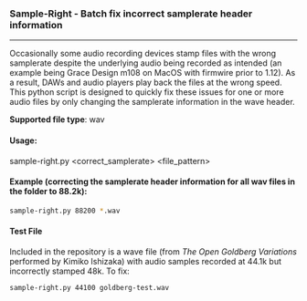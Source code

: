 ### Sample-Right - Batch fix incorrect samplerate header information
---
Occasionally some audio recording devices stamp files with the wrong samplerate despite the underlying audio being recorded as intended (an example being Grace Design m108 on MacOS with firmwire prior to 1.12). As a result, DAWs and audio players play back the files at the wrong speed. This python script is designed to quickly fix these issues for one or more audio files by only changing the samplerate information in the wave header.

**Supported file type**: wav

#### Usage:
sample-right.py <correct_samplerate> <file_pattern>
#### Example (correcting the samplerate header information for all wav files in the folder to 88.2k):
```sh
sample-right.py 88200 *.wav
```

#### Test File
Included in the repository is a wave file (from _The Open Goldberg Variations_ performed by Kimiko Ishizaka) with audio samples recorded at 44.1k but incorrectly stamped 48k. To fix:
```sh
sample-right.py 44100 goldberg-test.wav
```
